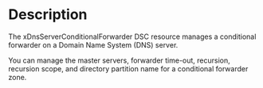 # Description

The xDnsServerConditionalForwarder DSC resource manages a conditional forwarder on a Domain Name System (DNS) server.

You can manage the master servers, forwarder time-out, recursion, recursion scope, and directory partition name for a conditional forwarder zone.
